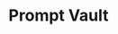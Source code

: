 ---
title: "Prompt Vault"
description: "A collection of quirky, ethical, and chaos-resilient prompts"
layout: "list"
boxColor: "bg-[#fff3e7]" # pastel peach
---